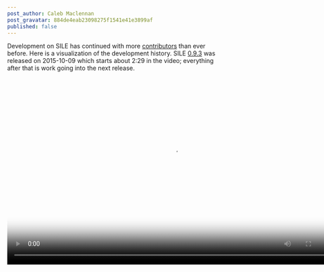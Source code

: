 ```yaml
---
post_author: Caleb Maclennan
post_gravatar: 884de4eab23098275f1541e41e3899af
published: false
---
```

Development on SILE has continued with more [contributors][contributors] than ever before. Here is a visualization of the development history. SILE [0.9.3][0.9.3] was released on 2015-10-09 which starts about 2:29 in the video; everything after that is work going into the next release.

<video width="768" height="432" preload="metadata" controls="" poster="{{ site.baseurl }}/images/gource.png"><source src="{{ site.baseurl }}/images/gource.webm" type="video/webm; codecs=vp8,vorbis" /><source src="https://media.githubusercontent.com/media/alerque/sile/gh-pages/images/gource.webm" type="video/webm; codecs=vp8,vorbis" /></video>

[contributors]: https://github.com/sile-typesetter/sile/graphs/contributors
[0.9.3]: https://github.com/sile-typesetter/sile/releases/tag/v0.9.3

